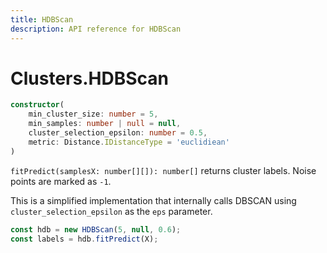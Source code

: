 ```yaml
---
title: HDBScan
description: API reference for HDBScan
---
```


# Clusters.HDBScan

```ts
constructor(
    min_cluster_size: number = 5,
    min_samples: number | null = null,
    cluster_selection_epsilon: number = 0.5,
    metric: Distance.IDistanceType = 'euclidiean'
)
```

`fitPredict(samplesX: number[][]): number[]` returns cluster labels. Noise points are marked as `-1`.

This is a simplified implementation that internally calls DBSCAN using `cluster_selection_epsilon` as the `eps` parameter.

```ts
const hdb = new HDBScan(5, null, 0.6);
const labels = hdb.fitPredict(X);
```
